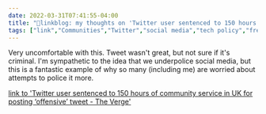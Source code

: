 ```yaml
---
date: 2022-03-31T07:41:55-04:00
title: "🔗linkblog: my thoughts on 'Twitter user sentenced to 150 hours of community service in UK for posting ‘offensive’ tweet - The Verge'"
tags: ["link","Communities","Twitter","social media","tech policy","free speech"]
---
```

Very uncomfortable with this. Tweet wasn't great, but not sure if it's criminal. I'm sympathetic to the idea that we underpolice social media, but this is a fantastic example of why so many (including me) are worried about attempts to police it more.
 
[link to 'Twitter user sentenced to 150 hours of community service in UK for posting ‘offensive’ tweet - The Verge'](https://www.theverge.com/2022/3/31/23004339/uk-twitter-user-sentenced-grossly-offensive-tweet-tom-moore-joseph-kelly)
